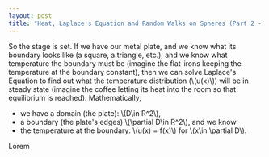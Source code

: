 ```yaml
---
layout: post
title: "Heat, Laplace's Equation and Random Walks on Spheres (Part 2 - the algorithm)"
---
```


<script type="text/javascript"
    src="http://cdn.mathjax.org/mathjax/latest/MathJax.js?config=TeX-AMS-MML_HTMLorMML">
</script>

So the stage is set. If we have our metal plate, and we know what its boundary looks like (a square, a triangle, etc.), and we know what temperature the boundary must be (imagine the flat-irons keeping the temperature at the boundary constant), then we can solve Laplace's Equation to find out what the temperature distribution (\\(u(x)\\)) will be in steady state (imagine the coffee letting its heat into the room so that equilibrium is reached). Mathematically,

- we have a domain (the plate): \\(D\in R^2\\),
- a boundary (the plate's edges) \\(\partial D\in R^2\\), and we know 
- the temperature at the boundary: \\(u(x) = f(x)\\) for \\(x\in \partial D\\).
    
Lorem
